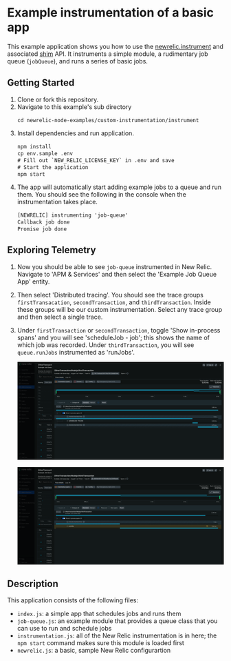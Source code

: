 # Example instrumentation of a basic app

This example application shows you how to use the [newrelic.instrument](https://newrelic.github.io/node-newrelic/API.html#instrument) and associated [shim](https://newrelic.github.io/node-newrelic/Shim.html) API. It instruments a simple module, a rudimentary job queue (`jobQueue`), and runs a series of basic jobs.

## Getting Started

1. Clone or fork this repository.
2. Navigate to this example's sub directory
   ```
   cd newrelic-node-examples/custom-instrumentation/instrument
   ```
3. Install dependencies and run application.
   ```
   npm install
   cp env.sample .env
   # Fill out `NEW_RELIC_LICENSE_KEY` in .env and save 
   # Start the application
   npm start
   ```
4. The app will automatically start adding example jobs to a queue and run them. You should see the following in the console when the instrumentation takes place.
   ```
   [NEWRELIC] instrumenting 'job-queue'
   Callback job done
   Promise job done
   ```

## Exploring Telemetry

1. Now you should be able to see `job-queue` instrumented in New Relic. Navigate to 'APM & Services' and then select the 'Example Job Queue App' entity.
2. Then select 'Distributed tracing'. You should see the trace groups `firstTransacation`, `secondTransaction`, and `thirdTransaction`. Inside these groups will be our custom instrumentation. Select any trace group and then select a single trace.
3. Under `firstTransaction` or `secondTransaction`, toggle 'Show in-process spans' and you will see 'scheduleJob - job'; this shows the name of which job was recorded. Under `thirdTransaction`, you will see `queue.runJobs` instrumented as 'runJobs'.

   ![1722869774240](./image/README/1722869774240.png)

   ![1722869857647](image/README/1722869857647.png)

## Description

This application consists of the following files:

* `index.js`: a simple app that schedules jobs and runs them
* `job-queue.js`: an example module that provides a queue class that you can use to run and schedule jobs
* `instrumentation.js`: all of the New Relic instrumentation is in here; the `npm start` command makes sure this module is loaded first
* `newrelic.js`: a basic, sample New Relic configurartion
